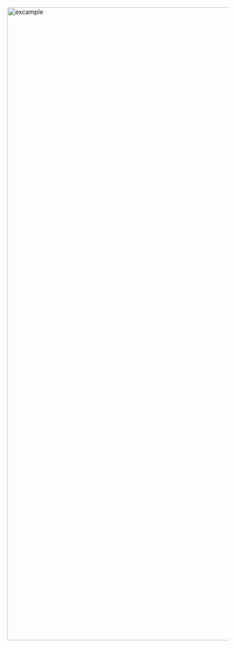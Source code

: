 <img width="1440" alt="excample" src="https://github.com/Bass-Peerapon/innoctl/assets/84616949/5aeff734-05ee-415d-8cdd-93e089b836f3">
